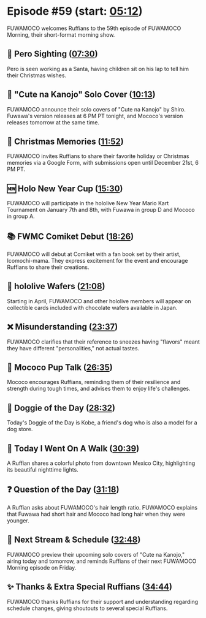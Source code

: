 # Episode #59 (start: [05:12](https://youtu.be/7TWeHToWRyU?t=05m12s))

FUWAMOCO welcomes Ruffians to the 59th episode of FUWAMOCO Morning, their short-format morning show.

## 👀 Pero Sighting ([07:30](https://youtu.be/7TWeHToWRyU?t=07m30s))

Pero is seen working as a Santa, having children sit on his lap to tell him their Christmas wishes.

## 🎤 "Cute na Kanojo" Solo Cover ([10:13](https://youtu.be/7TWeHToWRyU?t=10m13s))

FUWAMOCO announce their solo covers of "Cute na Kanojo" by Shiro. Fuwawa's version releases at 6 PM PT tonight, and Mococo's version releases tomorrow at the same time.

## 🎄 Christmas Memories ([11:52](https://youtu.be/7TWeHToWRyU?t=11m52s))

FUWAMOCO invites Ruffians to share their favorite holiday or Christmas memories via a Google Form, with submissions open until December 21st, 6 PM PT.

## 🆕 Holo New Year Cup ([15:30](https://youtu.be/7TWeHToWRyU?t=15m30s))

FUWAMOCO will participate in the hololive New Year Mario Kart Tournament on January 7th and 8th, with Fuwawa in group D and Mococo in group A.

## 📚 FWMC Comiket Debut ([18:26](https://youtu.be/7TWeHToWRyU?t=18m26s))

FUWAMOCO will debut at Comiket with a fan book set by their artist, Icomochi-mama. They express excitement for the event and encourage Ruffians to share their creations.

## 🍪 hololive Wafers ([21:08](https://youtu.be/7TWeHToWRyU?t=21m08s))

Starting in April, FUWAMOCO and other hololive members will appear on collectible cards included with chocolate wafers available in Japan.

## ❌ Misunderstanding ([23:37](https://youtu.be/7TWeHToWRyU?t=23m37s))

FUWAMOCO clarifies that their reference to sneezes having "flavors" meant they have different "personalities," not actual tastes.

## 📣 Mococo Pup Talk ([26:35](https://youtu.be/7TWeHToWRyU?t=26m35s))

Mococo encourages Ruffians, reminding them of their resilience and strength during tough times, and advises them to enjoy life's challenges.

## 🐶 Doggie of the Day ([28:32](https://youtu.be/7TWeHToWRyU?t=28m32s))

Today's Doggie of the Day is Kobe, a friend's dog who is also a model for a dog store.

## 🚶 Today I Went On A Walk ([30:39](https://youtu.be/7TWeHToWRyU?t=30m39s))

A Ruffian shares a colorful photo from downtown Mexico City, highlighting its beautiful nighttime lights.

## ❓ Question of the Day ([31:18](https://youtu.be/7TWeHToWRyU?t=31m18s))

A Ruffian asks about FUWAMOCO's hair length ratio. FUWAMOCO explains that Fuwawa had short hair and Mococo had long hair when they were younger.

## 📅 Next Stream & Schedule ([32:48](https://youtu.be/7TWeHToWRyU?t=32m48s))

FUWAMOCO preview their upcoming solo covers of "Cute na Kanojo," airing today and tomorrow, and reminds Ruffians of their next FUWAMOCO Morning episode on Friday.

## ✨ Thanks & Extra Special Ruffians ([34:44](https://youtu.be/7TWeHToWRyU?t=34m44s))

FUWAMOCO thanks Ruffians for their support and understanding regarding schedule changes, giving shoutouts to several special Ruffians.
